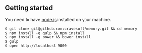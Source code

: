 ## Getting started

You need to have [node.js](http://nodejs.org/) installed on your machine.

  ```
  $ git clone git@github.com:cravesoft/memory.git && cd memory
  $ npm install -g gulp && npm install
  $ npm install -g bower && bower install
  $ gulp
  $ open http://localhost:9000
  ```

